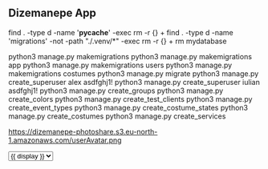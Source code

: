 ## Dizemanepe App




find . -type d -name '__pycache__' -exec rm -r {} +
find . -type d -name 'migrations' -not -path "./.venv/*" -exec rm -r {} +
rm mydatabase

python3 manage.py makemigrations
python3 manage.py makemigrations app
python3 manage.py makemigrations users
python3 manage.py makemigrations costumes
python3 manage.py migrate
python3 manage.py create_superuser alex asdfghj1!
python3 manage.py create_superuser iulian asdfghj1!
python3 manage.py create_groups
python3 manage.py create_colors
python3 manage.py create_test_clients
python3 manage.py create_event_types
python3 manage.py create_costume_states
python3 manage.py create_costumes
python3 manage.py create_services






















https://dizemanepe-photoshare.s3.eu-north-1.amazonaws.com/userAvatar.png


<select name="color" id="{{costumeStateForm.color.id_for_label}}">
    {% for value, display in costumeStateForm.color.field.choices %}
    <option value="{{ value }}" class="{{display}} ">{{ display }}</option>
    {% endfor %}
</select>
